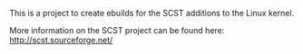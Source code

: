 This is a project to create ebuilds for the SCST additions to the Linux kernel.

More information on the SCST project can be found here:
http://scst.sourceforge.net/
